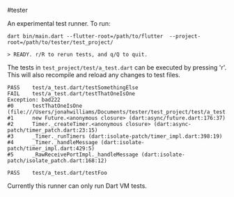 #tester

An experimental test runner. To run:

```
dart bin/main.dart --flutter-root=/path/to/flutter  --project-root=/path/to/tester/test_project/

> READY. r/R to rerun tests, and q/Q to quit.
```

The tests in `test_project/test/a_test.dart` can be executed by pressing 'r'. This will also recompile and reload any changes to test files.

```
PASS    test/a_test.dart/testSomethingElse
FAIL    test/a_test.dart/testThatOneIsOne
Exception: bad222
#0      testThatOneIsOne (file:///Users/jonahwilliams/Documents/tester/test_project/test/a_test.dart:7:5)
#1      new Future.<anonymous closure> (dart:async/future.dart:176:37)
#2      Timer._createTimer.<anonymous closure> (dart:async-patch/timer_patch.dart:23:15)
#3      _Timer._runTimers (dart:isolate-patch/timer_impl.dart:398:19)
#4      _Timer._handleMessage (dart:isolate-patch/timer_impl.dart:429:5)
#5      _RawReceivePortImpl._handleMessage (dart:isolate-patch/isolate_patch.dart:168:12)

PASS    test/a_test.dart/testFoo
```

Currently this runner can only run Dart VM tests.
